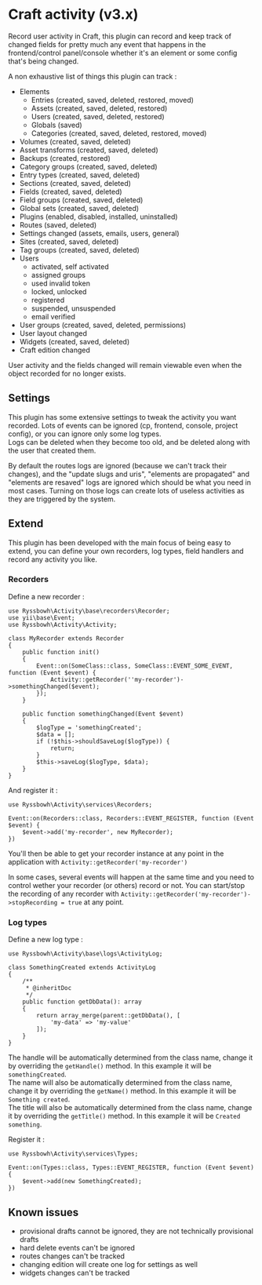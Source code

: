 # Craft activity (v3.x)

Record user activity in Craft, this plugin can record and keep track of changed fields for pretty much any event that happens in the frontend/control panel/console whether it's an element or some config that's being changed.

A non exhaustive list of things this plugin can track :
- Elements
  - Entries (created, saved, deleted, restored, moved)
  - Assets (created, saved, deleted, restored)
  - Users (created, saved, deleted, restored)
  - Globals (saved)
  - Categories (created, saved, deleted, restored, moved)
- Volumes (created, saved, deleted)
- Asset transforms (created, saved, deleted)
- Backups (created, restored)
- Category groups (created, saved, deleted)
- Entry types (created, saved, deleted)
- Sections (created, saved, deleted)
- Fields (created, saved, deleted)
- Field groups (created, saved, deleted)
- Global sets (created, saved, deleted)
- Plugins (enabled, disabled, installed, uninstalled)
- Routes (saved, deleted)
- Settings changed (assets, emails, users, general)
- Sites (created, saved, deleted)
- Tag groups (created, saved, deleted)
- Users
  - activated, self activated
  - assigned groups
  - used invalid token
  - locked, unlocked
  - registered
  - suspended, unsuspended
  - email verified
- User groups (created, saved, deleted, permissions)
- User layout changed
- Widgets (created, saved, deleted)
- Craft edition changed

User activity and the fields changed will remain viewable even when the object recorded for no longer exists.

## Settings

This plugin has some extensive settings to tweak the activity you want recorded. Lots of events can be ignored (cp, frontend, console, project config), or you can ignore only some log types.  
Logs can be deleted when they become too old, and be deleted along with the user that created them.

By default the routes logs are ignored (because we can't track their changes), and the "update slugs and uris", "elements are propagated" and "elements are resaved" logs are ignored which should be what you need in most cases. Turning on those logs can create lots of useless activities as they are triggered by the system.

## Extend

This plugin has been developed with the main focus of being easy to extend, you can define your own recorders, log types, field handlers and record any activity you like.

### Recorders

Define a new recorder :

```
use Ryssbowh\Activity\base\recorders\Recorder;
use yii\base\Event;
use Ryssbowh\Activity\Activity;

class MyRecorder extends Recorder
{
    public function init()
    {
        Event::on(SomeClass::class, SomeClass::EVENT_SOME_EVENT, function (Event $event) {
            Activity::getRecorder(''my-recorder')->somethingChanged($event);
        });
    }

    public function somethingChanged(Event $event)
    {
        $logType = 'somethingCreated';
        $data = [];
        if (!$this->shouldSaveLog($logType)) {
            return;
        }
        $this->saveLog($logType, $data);
    }
}
```
And register it :
```
use Ryssbowh\Activity\services\Recorders;

Event::on(Recorders::class, Recorders::EVENT_REGISTER, function (Event $event) {
    $event->add('my-recorder', new MyRecorder);
})
```
You'll then be able to get your recorder instance at any point in the application with `Activity::getRecorder('my-recorder')`

In some cases, several events will happen at the same time and you need to control wether your recorder (or others) record or not. You can start/stop the recording of any recorder with `Activity::getRecorder('my-recorder')->stopRecording = true` at any point.

### Log types

Define a new log type :
```
use Ryssbowh\Activity\base\logs\ActivityLog;

class SomethingCreated extends ActivityLog
{
    /**
     * @inheritDoc
     */
    public function getDbData(): array
    {
        return array_merge(parent::getDbData(), [
            'my-data' => 'my-value'
        ]);
    }
}
```
The handle will be automatically determined from the class name, change it by overriding the `getHandle()` method. In this example it will be `somethingCreated`.  
The name will also be automatically determined from the class name, change it by overriding the `getName()` method. In this example it will be `Something created`.  
The title will also be automatically determined from the class name, change it by overriding the `getTitle()` method. In this example it will be `Created something`.  

Register it :

```
use Ryssbowh\Activity\services\Types;

Event::on(Types::class, Types::EVENT_REGISTER, function (Event $event) {
    $event->add(new SomethingCreated);
})
```

## Known issues

- provisional drafts cannot be ignored, they are not technically provisional drafts
- hard delete events can't be ignored
- routes changes can't be tracked
- changing edition will create one log for settings as well
- widgets changes can't be tracked